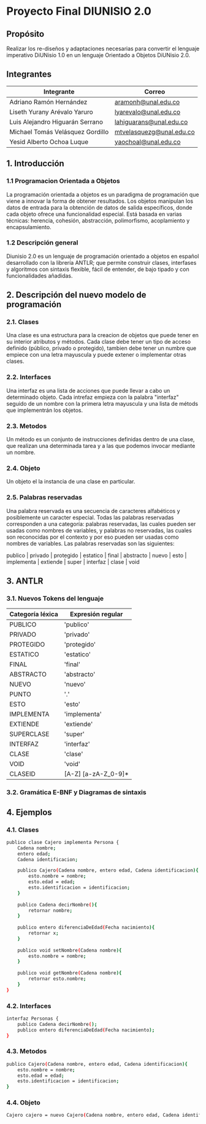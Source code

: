# Proyecto Final DIUNISIO 2.0 

## Propósito

Realizar los re-diseños y adaptaciones necesarias para convertir el lenguaje imperativo  DiUNisio 1.0 en un lenguaje Orientado a Objetos DiUNisio 2.0.  

## Integrantes

|       Integrante      |                 Correo                       |
|-----------------------|-----------------------------------------------|
| Adriano Ramón Hernández|  <aramonh@unal.edu.co> |
| Liseth Yurany Arévalo Yaruro   |   <lyarevalo@unal.edu.co>  |
| Luis Alejandro Higuarán Serrano      |    <lahiguarans@unal.edu.co>    |
| Michael Tomás Velásquez Gordillo      |   <mtvelasquezg@unal.edu.co>     |
| Yesid Alberto Ochoa Luque      |    <yaochoal@unal.edu.co>     |

## 1. Introducción

### 1.1 Programacion Orientada a Objetos
La programación orientada a objetos es un paradigma de programación que viene a innovar la forma de obtener resultados. Los objetos manipulan los datos de entrada para la obtención de datos de salida específicos, donde cada objeto ofrece una funcionalidad especial. Está basada en varias técnicas: herencia, cohesión, abstracción, polimorfismo, acoplamiento y encapsulamiento.

### 1.2 Descripción general
Diunisio 2.0 es un lenguaje de programación orientado a objetos  en español desarrollado con la librería ANTLR;
que permite construir clases, interfases y algoritmos con sintaxis flexible, fácil de entender, de bajo tipado y con funcionalidades añadidas.


## 2. Descripción del nuevo modelo de programación
### 2.1. Clases
Una clase es una estructura para la creacion de objetos que puede tener en su interior atributos y métodos. Cada clase debe tener un tipo de acceso definido (público, privado o protegido), tambien debe tener un numbre que empiece con una letra mayuscula y puede extener o implementar otras clases.

### 2.2. Interfaces
Una interfaz es una lista de acciones que puede llevar a cabo un determinado objeto. Cada intrefaz empieza con la palabra "interfaz" seguido de un nombre con la primera letra mayuscula y una lista de métods que implementrán los objetos.

### 2.3. Metodos
Un método es un conjunto de instrucciones definidas dentro de una clase, que realizan una determinada tarea y a las que podemos invocar mediante un nombre.

### 2.4. Objeto
Un objeto el la instancia de una clase en particular.

### 2.5. Palabras reservadas
Una palabra reservada es una secuencia de caracteres alfabéticos y posiblemente un caracter especial.
Todas las palabras reservadas corresponden a una categoría: palabras reservadas, las cuales pueden ser
usadas como nombres de variables, y palabras no reservadas, las cuales son reconocidas por el contexto
y por eso pueden ser usadas como nombres de variables.
Las palabras reservadas son las siguientes:

publico | privado | protegido | estatico | final | abstracto | nuevo | esto | implementa | extiende | super | interfaz | clase | void 

## 3. ANTLR

### 3.1. Nuevos Tokens del lenguaje
|       Categoría léxica     |                 Expresión regular                  |
|-----------------------|-----------------------------------------------|
|  PUBLICO     |    'publico'   |
|  PRIVADO      |    'privado'     |
|  PROTEGIDO      |    'protegido'     |
|  ESTATICO      |    'estatico'     |
|  FINAL      |    'final'     |
|  ABSTRACTO      |    'abstracto'     |
|  NUEVO      |    'nuevo'     |
|  PUNTO      |    '.'     |
|  ESTO      |    'esto'     |
|  IMPLEMENTA      |    'implementa'     |
|  EXTIENDE      |    'extiende'     |
|  SUPERCLASE     |    'super'     |
|  INTERFAZ   |    'interfaz'     |
|  CLASE |    'clase'     |
|  VOID|    'void'     |
|  CLASEID |    [A-Z] [a-zA-Z_0-9]*     |

### 3.2. Gramática E-BNF y Diagramas de sintaxis


## 4. Ejemplos
### 4.1. Clases
```sh
publico clase Cajero implementa Persona {
    Cadena nombre;
    entero edad;
    Cadena identificacion;

    publico Cajero(Cadena nombre, entero edad, Cadena identificacion){
        esto.nombre = nombre;
        esto.edad = edad;
        esto.identificacion = identificacion;
    }
    
    publico Cadena decirNombre(){
        retornar nombre;
    }
    
    publico entero diferenciaDeEdad(Fecha nacimiento){
        retornar x;
    }
    
    publico void setNombre(Cadena nombre){
        esto.nombre = nombre;
    }
    
    publico void getNombre(Cadena nombre){
        retornar esto.nombre;
    } 
}
```

### 4.2. Interfaces
```sh
interfaz Personas {
    publico Cadena decirNombre();
    publico entero diferenciaDeEdad(Fecha nacimiento);
}
```

### 4.3. Metodos
```sh
publico Cajero(Cadena nombre, entero edad, Cadena identificacion){
    esto.nombre = nombre;
    esto.edad = edad;
    esto.identificacion = identificacion;
}
```

### 4.4. Objeto
```sh
Cajero cajero = nuevo Cajero(Cadena nombre, entero edad, Cadena identificacion);
```

